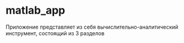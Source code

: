# matlab_app
Приложение представляет из себя вычислительно-аналитический инструмент, состоящий из 3 разделов
